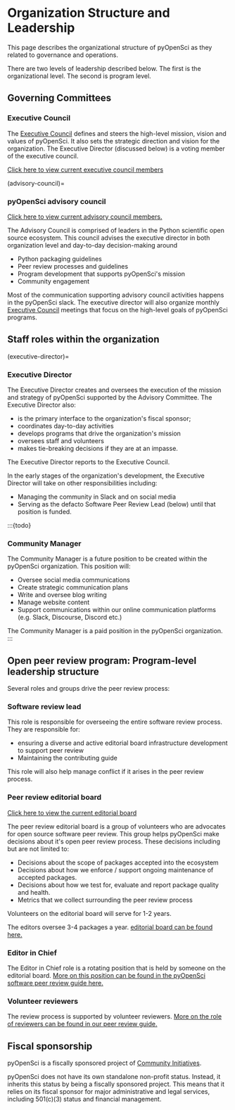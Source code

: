 # Organization Structure and Leadership

This page describes the organizational structure of pyOpenSci as they
related to governance and operations.

There are two levels of leadership described below.
The first is the organizational level. The second is program level.

## Governing Committees

### Executive Council

The [Executive Council](executive-council) defines and steers the high-level
mission, vision and values of pyOpenSci. It also sets the strategic direction and vision for the organization.
The Executive Director (discussed below) is a voting member of the executive council.

[Click here to view current executive council members](https://www.pyopensci.org/our-community/#executive-council--leadership)

(advisory-council)=
### pyOpenSci advisory council

[Click here to view current advisory council members.](https://www.pyopensci.org/our-community/#pyopensci-advisory-council)

The Advisory Council is comprised of leaders in the Python scientific
open source ecosystem. This council advises the executive director
in both organization level and day-to-day decision-making around

- Python packaging guidelines
- Peer review processes and guidelines
- Program development that supports pyOpenSci's mission
- Community engagement

Most of the communication supporting advisory council activities
happens in the pyOpenSci slack. The executive director will also
organize monthly [Executive Council](executive-council) meetings that  focus
on the high-level goals of pyOpenSci programs.

## Staff roles within the organization

(executive-director)=
### Executive Director

The Executive Director creates and oversees the execution of the mission and
strategy of pyOpenSci supported by the Advisory Committee. The Executive Director
also:

- is the primary interface to the organization's fiscal sponsor;
- coordinates day-to-day activities
- develops programs that drive the organization's mission
- oversees staff and volunteers
- makes tie-breaking decisions if they are at an impasse.

The Executive Director reports to the Executive Council.

In the early stages of the organization's development, the Executive Director
will take on other responsibilities including:

- Managing the community in Slack and on social media
- Serving as the defacto Software Peer Review Lead (below) until that position is funded.

:::{todo}
### Community Manager

The Community Manager is a future position to be created within the pyOpenSci
organization. This position will:

- Oversee social media communications
- Create strategic communication plans
- Write and oversee blog writing
- Manage website content
- Support communications within our online communication platforms (e.g. Slack, Discourse, Discord etc.)

The Community Manager is a paid position in the pyOpenSci organization.
:::

## Open peer review program: Program-level leadership structure

Several roles and groups drive the peer review process:


### Software review lead

This role is responsible for overseeing the entire software review process. They are responsible for:

- ensuring a diverse and active editorial board infrastructure development to support peer review
- Maintaining the contributing guide

This role will also help manage conflict if it arises in the peer review process.

### Peer review editorial board

[Click here to view the current editorial board](https://www.pyopensci.org/about-peer-review/#our-editorial-board)

The peer review editorial board is a group of volunteers who are
advocates for open source software peer review. This
group helps pyOpenSci make decisions about it's open peer review process.
These decisions including but are not limited to:

- Decisions about the scope of packages accepted into the ecosystem
- Decisions about how we enforce / support ongoing maintenance of accepted packages.
- Decisions about how we test for, evaluate and report package quality and health.
- Metrics that we collect surrounding the peer review process

Volunteers on the editorial board will serve for 1-2 years.

The editors oversee 3-4 packages a year.
[editorial board can be found here.](https://www.pyopensci.org/about-peer-review/#our-editorial-board)

### Editor in Chief

The Editor in Chief role is a rotating position
that is held by someone on the editorial board. [More on this position can be
found in the pyOpenSci software peer review guide here.](https://www.pyopensci.org/software-peer-review/how-to/editor-in-chief-guide.html)

### Volunteer reviewers

The review process is supported by volunteer reviewers.
[More on the role of reviewers can be found in our peer review guide.](https://www.pyopensci.org/software-peer-review/how-to/reviewer-guide.html)

## Fiscal sponsorship

pyOpenSci is a fiscally sponsored project of [Community
Initiatives](https://www.communityin.org).

pyOpenSci does not have its own standalone non-profit status. Instead,
it inherits this status by being a fiscally sponsored project. This
means that it relies on its fiscal sponsor for major administrative and
legal services, including 501(c)(3) status and financial management.
